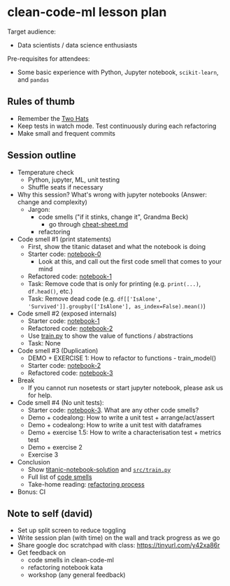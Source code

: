 # clean-code-ml lesson plan

Target audience:

- Data scientists / data science enthusiasts

Pre-requisites for attendees:

- Some basic experience with Python, Jupyter notebook, `scikit-learn`, and `pandas`

## Rules of thumb

- Remember the [Two Hats](https://www.martinfowler.com/articles/workflowsOfRefactoring/#2hats)
- Keep tests in watch mode. Test continuously during each refactoring
- Make small and frequent commits

## Session outline

- Temperature check
  - Python, jupyter, ML, unit testing
  - Shuffle seats if necessary
- Why this session? What's wrong with jupyter notebooks (Answer: change and complexity)
  - Jargon:
    - code smells ("if it stinks, change it", Grandma Beck)
      - go through [cheat-sheet.md](./cheat-sheet.md)
    - refactoring
- Code smell #1 (print statements)
  - First, show the titanic dataset and what the notebook is doing
  - Starter code: [notebook-0](../notebooks/titanic-notebook-0.ipynb)
    - Look at this, and call out the first code smell that comes to your mind
  - Refactored code: [notebook-1](../notebooks/titanic-notebook-1.ipynb)
  - Task: Remove code that is only for printing (e.g. `print(...)`, `df.head()`, etc.)
  - Task: Remove dead code (e.g. `df[['IsAlone', 'Survived']].groupby(['IsAlone'], as_index=False).mean()`)
- Code smell #2 (exposed internals)
  - Starter code: [notebook-1](../notebooks/titanic-notebook-1.ipynb)
  - Refactored code: [notebook-2](../notebooks/titanic-notebook-2.ipynb)
  - Use [train.py](https://github.com/davified/clean-code-ml/blob/master/src/train.py) to show the value of functions / abstractions
  - Task: None
- Code smell #3 (Duplication)
  - DEMO + EXERCISE 1: How to refactor to functions - train_model()
  - Starter code: [notebook-2](../notebooks/titanic-notebook-2.ipynb)
  - Refactored code: [notebook-3](../notebooks/titanic-notebook-3.ipynb)
- Break
  - If you cannot run nosetests or start jupyter notebook, please ask us for help.
- Code smell #4 (No unit tests):
  - Starter code: [notebook-3](../notebooks/titanic-notebook-3.ipynb). What are any other code smells?
  - Demo + codealong: How to write a unit test + arrange/act/assert
  - Demo + codealong: How to write a unit test with dataframes
  - Demo + exercise 1.5: How to write a characterisation test + metrics test
  - Demo + exercise 2
  - Exercise 3
- Conclusion
  - Show [titanic-notebook-solution](https://github.com/davified/clean-code-ml/blob/master/notebooks/titanic-notebook-solution.ipynb) and [`src/train.py`](https://github.com/davified/clean-code-ml/blob/master/src/train.py)
  - Full list of [code smells](../README.md)
  - Take-home reading: [refactoring process](./refactoring-process.md)
- Bonus: CI

## Note to self (david)

- Set up split screen to reduce toggling
- Write session plan (with time) on the wall and track progress as we go
- Share google doc scratchpad with class: https://tinyurl.com/y42xa86r
- Get feedback on
  - code smells in clean-code-ml
  - refactoring notebook kata
  - workshop (any general feedback)
